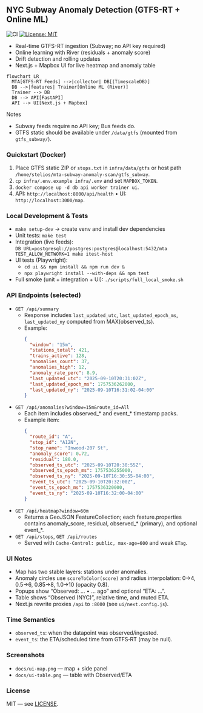 <!--
Web Check (verified on current MTA official pages):

1) Subway GTFS-RT access policy:
   - The official MTA Real-time Data Feeds page states: "Accounts and API keys are no longer required to access these feeds." — https://api.mta.info/

2) Current Subway GTFS-RT feed endpoints (GTFS-RT by line family):
   - ACE: https://api-endpoint.mta.info/Dataservice/mtagtfsfeeds/nyct%2Fgtfs-ace
   - BDFM: https://api-endpoint.mta.info/Dataservice/mtagtfsfeeds/nyct%2Fgtfs-bdfm
   - G:   https://api-endpoint.mta.info/Dataservice/mtagtfsfeeds/nyct%2Fgtfs-g
   - JZ:  https://api-endpoint.mta.info/Dataservice/mtagtfsfeeds/nyct%2Fgtfs-jz
   - NQRW:https://api-endpoint.mta.info/Dataservice/mtagtfsfeeds/nyct%2Fgtfs-nqrw
   - L:   https://api-endpoint.mta.info/Dataservice/mtagtfsfeeds/nyct%2Fgtfs-l
   - SI:  https://api-endpoint.mta.info/Dataservice/mtagtfsfeeds/nyct%2Fgtfs-si
   - 1234567 (numbered lines): https://api-endpoint.mta.info/Dataservice/mtagtfsfeeds/nyct%2Fgtfs

3) Bus GTFS-RT policy (Bus Time APIs):
   - The MTA Developers page states: "Real-time bus data is provided via the Bus Time set of APIs. You will need to create an account and use an API key to access the feeds." — https://new.mta.info/developers (see Realtime data → Buses; Bus Time docs: http://bt.mta.info/wiki/Developers/Index)
-->

## NYC Subway Anomaly Detection (GTFS-RT + Online ML)

![CI](https://img.shields.io/badge/CI-green?style=flat) [![License: MIT](https://img.shields.io/badge/License-MIT-blue.svg)](LICENSE)

- Real-time GTFS-RT ingestion (Subway; no API key required)
- Online learning with River (residuals + anomaly score)
- Drift detection and rolling updates
- Next.js + Mapbox UI for live heatmap and anomaly table

```mermaid
flowchart LR
  MTA[GTFS-RT Feeds] -->|collector| DB[(TimescaleDB)]
  DB -->|features| Trainer[Online ML (River)]
  Trainer --> DB
  DB --> API[FastAPI]
  API --> UI[Next.js + Mapbox]
```

Notes
- Subway feeds require no API key; Bus feeds do.
- GTFS static should be available under `/data/gtfs` (mounted from `gtfs_subway/`).

### Quickstart (Docker)
1) Place GTFS static ZIP or `stops.txt` in `infra/data/gtfs` or host path `/home/stelios/mta-subway-anomaly-scan/gtfs_subway`.
2) `cp infra/.env.example infra/.env` and set `MAPBOX_TOKEN`.
3) `docker compose up -d db api worker trainer ui`.
4) API: `http://localhost:8000/api/health` • UI: `http://localhost:3000/map`.

### Local Development & Tests
- `make setup-dev` → create venv and install dev dependencies
- Unit tests: `make test`
- Integration (live feeds): `DB_URL=postgresql://postgres:postgres@localhost:5432/mta TEST_ALLOW_NETWORK=1 make itest-host`
- UI tests (Playwright):
  - `cd ui && npm install && npm run dev &`
  - `npx playwright install --with-deps && npm test`
- Full smoke (unit + integration + UI): `./scripts/full_local_smoke.sh`

### API Endpoints (selected)
- `GET /api/summary`
  - Response includes `last_updated_utc`, `last_updated_epoch_ms`, `last_updated_ny` computed from MAX(observed_ts).
  - Example:
    ```json
    {
      "window": "15m",
      "stations_total": 421,
      "trains_active": 128,
      "anomalies_count": 37,
      "anomalies_high": 12,
      "anomaly_rate_perc": 8.9,
      "last_updated_utc": "2025-09-10T20:31:02Z",
      "last_updated_epoch_ms": 1757536262000,
      "last_updated_ny": "2025-09-10T16:31:02-04:00"
    }
    ```
- `GET /api/anomalies?window=15m&route_id=All`
  - Each item includes observed_* and event_* timestamp packs.
  - Example item:
    ```json
    {
      "route_id": "A",
      "stop_id": "A12N",
      "stop_name": "Inwood-207 St",
      "anomaly_score": 0.72,
      "residual": 180.0,
      "observed_ts_utc": "2025-09-10T20:30:55Z",
      "observed_ts_epoch_ms": 1757536255000,
      "observed_ts_ny": "2025-09-10T16:30:55-04:00",
      "event_ts_utc": "2025-09-10T20:32:00Z",
      "event_ts_epoch_ms": 1757536320000,
      "event_ts_ny": "2025-09-10T16:32:00-04:00"
    }
    ```
- `GET /api/heatmap?window=60m`
  - Returns a GeoJSON FeatureCollection; each feature.properties contains anomaly_score, residual, observed_* (primary), and optional event_*.
- `GET /api/stops`, `GET /api/routes`
  - Served with `Cache-Control: public, max-age=600` and weak `ETag`.

### UI Notes
- Map has two stable layers: stations under anomalies.
- Anomaly circles use `scoreToColor(score)` and radius interpolation: 0→4, 0.5→6, 0.85→8, 1.0→10 (opacity 0.8).
- Popups show “Observed: … • … ago” and optional “ETA: …”.
- Table shows “Observed (NYC)”, relative time, and muted ETA.
- Next.js rewrite proxies `/api` to `:8000` (see `ui/next.config.js`).

### Time Semantics
- `observed_ts`: when the datapoint was observed/ingested.
- `event_ts`: the ETA/scheduled time from GTFS‑RT (may be null).

### Screenshots
- `docs/ui-map.png` — map + side panel
- `docs/ui-table.png` — table with Observed/ETA

### License
MIT — see [LICENSE](LICENSE).
